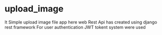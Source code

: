 # upload_image
It Simple upload image file app
here web Rest Api has created using django rest framework 
For user authentication JWT tokent system were used
